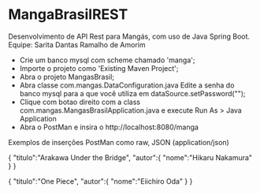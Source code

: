 # MangaBrasilREST
Desenvolvimento de API Rest para Mangás, com uso de Java Spring Boot.
Equipe:
 Sarita Dantas Ramalho de Amorim

- Crie um banco mysql com scheme chamado 'manga';
- Importe o projeto como 'Existing Maven Project';
- Abra o projeto MangasBrasil;
- Abra classe com.mangas.DataConfiguration.java
  Edite a senha do banco mysql para a que você utiliza em dataSource.setPassword("");
- Clique com botao direito com a class com.mangas.MangasBrasilApplication.java e execute Run As > Java Application
- Abra o PostMan e insira o http://localhost:8080/manga

Exemplos de inserções PostMan como  raw, JSON (application/json)  

{
	"titulo":"Arakawa Under the Bridge",
	"autor":{
		"nome":"Hikaru Nakamura"
	}
}

{
	"titulo":"One Piece",
	"autor":{
		"nome":"Eiichiro Oda"
	}
}

